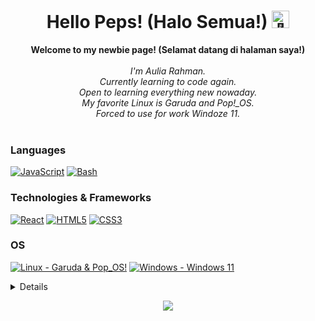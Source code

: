 <h1 align="center">Hello Peps! (Halo Semua!) <img src="https://github.com/wervlad/wervlad/assets/24524555/766d336d-b87d-44ba-807c-c51de2bc6b4d" width="28px" alt="👋"></h1>

<p align="center">
    <b>Welcome to my newbie page! (Selamat datang di halaman saya!)</b><br><br>
    <i>
        I'm Aulia Rahman.<br>
        Currently learning to code again.<br>
        Open to learning everything new nowaday.<br>
        My favorite Linux is Garuda and Pop!_OS.<br>
        Forced to use for work Windoze 11.<br>
    </i><br>
</p>

### Languages
[![JavaScript](https://img.shields.io/badge/javascript-black?style=for-the-badge&logo=javascript)](https://github.com/maldevich)
[![Bash](https://img.shields.io/badge/bash-black?style=for-the-badge&logo=gnu-bash&logoColor=white)](https://github.com/maldevich)
### Technologies & Frameworks
[![React](https://img.shields.io/badge/react-black?style=for-the-badge&logo=react)](https://github.com/maldevich)
[![HTML5](https://img.shields.io/badge/html5-black?style=for-the-badge&logo=html5)](https://hub.docker.com/u/maldevich)
[![CSS3](https://img.shields.io/badge/css3-black?style=for-the-badge&logo=css3)](https://hub.docker.com/u/maldevich)
### OS
[![Linux - Garuda & Pop_OS!](https://img.shields.io/badge/linux-black?style=for-the-badge&logo=Linux)](https://github.com/maldevich)
[![Windows - Windows 11](https://img.shields.io/badge/Windows-black?style=for-the-badge&logo=Windows)](https://github.com/maldevich)

<details>
<p align="center">
  <a href="https://github.com/maldevich">
    <img src="http://github-profile-summary-cards.vercel.app/api/cards/profile-details?username=maldevich&theme=transparent" />
  </a>
  <a href="https://github.com/maldevich">
    <img src="https://github-readme-streak-stats.herokuapp.com/?user=maldevich&hide_border=true&card_width=338&theme=transparent" />
  </a>
  <a href="https://github.com/maldevich">
    <img src="http://github-profile-summary-cards.vercel.app/api/cards/stats?username=maldevich&theme=transparent" />
  </a>
</p>
</details>

<p align="center">
  <a href="https://github.com/maldevich">
    <img src="https://komarev.com/ghpvc/?username=maldevich&color=blue&style=flat)" />
  </a>
</p>
<!--

- 🔭 I’m currently working on ...
- 🌱 I’m currently learning ...
- 👯 I’m looking to collaborate on ...
- 🤔 I’m looking for help with ...
- 💬 Ask me about ...
- 📫 How to reach me: ...
- 😄 Pronouns: ...
- ⚡ Fun fact: ...
-->
